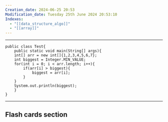 ```yaml
---
Creation_date: 2024-06-25 20:53
Modification_date: Tuesday 25th June 2024 20:53:10
Indexes:
  - "[[data_structure_algo]]"
  - "[[array]]"
---
```


----

```run-java
public class Test{
	public static void main(String[] args){
	int[] arr = new int[]{1,2,3,4,5,6,7};
	int biggest = Integer.MIN_VALUE;
	for(int i = 0; i < arr.length; i++){
		if(arr[i] > biggest){
			biggest = arr[i];
		}
	}
	System.out.println(biggest);
	}
}

```


















---
## Flash cards section
